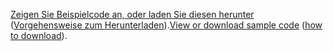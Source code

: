 <span data-ttu-id="a42e9-101">[Zeigen Sie Beispielcode an, oder laden Sie diesen herunter](https://github.com/dotnet/AspNetCore.Docs/tree/master/aspnetcore/tutorials/first-mvc-app/start-mvc/sample) ([Vorgehensweise zum Herunterladen](xref:index#how-to-download-a-sample)).</span><span class="sxs-lookup"><span data-stu-id="a42e9-101">[View or download sample code](https://github.com/dotnet/AspNetCore.Docs/tree/master/aspnetcore/tutorials/first-mvc-app/start-mvc/sample) ([how to download](xref:index#how-to-download-a-sample)).</span></span>